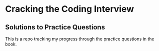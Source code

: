 # Cracking the Coding Interview

## Solutions to Practice Questions

This is a repo tracking my progress through the practice questions in the book.
